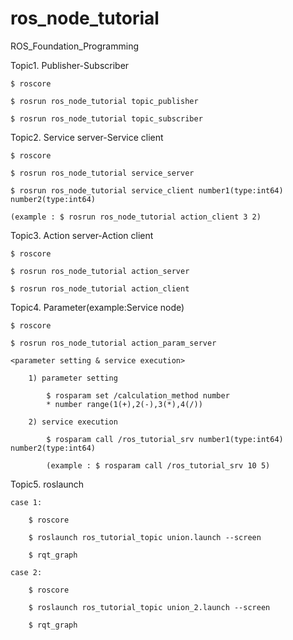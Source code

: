 # ros_node_tutorial
ROS_Foundation_Programming

Topic1. Publisher-Subscriber

	$ roscore

	$ rosrun ros_node_tutorial topic_publisher

	$ rosrun ros_node_tutorial topic_subscriber

Topic2. Service server-Service client

	$ roscore

	$ rosrun ros_node_tutorial service_server

	$ rosrun ros_node_tutorial service_client number1(type:int64) number2(type:int64) 
	
	(example : $ rosrun ros_node_tutorial action_client 3 2)

Topic3. Action server-Action client

	$ roscore

	$ rosrun ros_node_tutorial action_server

	$ rosrun ros_node_tutorial action_client
	

Topic4. Parameter(example:Service node)

	$ roscore
	
	$ rosrun ros_node_tutorial action_param_server
	
	<parameter setting & service execution>
	
		1) parameter setting 
			
			$ rosparam set /calculation_method number
			* number range(1(+),2(-),3(*),4(/))
			
		2) service execution
			
			$ rosparam call /ros_tutorial_srv number1(type:int64) number2(type:int64)
			
			(example : $ rosparam call /ros_tutorial_srv 10 5)

Topic5. roslaunch

	case 1:
		
		$ roscore
	
		$ roslaunch ros_tutorial_topic union.launch --screen
		
		$ rqt_graph
		
	case 2:
	
		$ roscore
		
		$ roslaunch ros_tutorial_topic union_2.launch --screen
		
		$ rqt_graph
